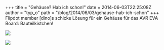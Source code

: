 +++
title = "Gehäuse? Hab ich schon!"
date = 2014-06-03T22:25:08Z
author = "typ_o"
path = "/blog/2014/06/03/gehause-hab-ich-schon"
+++
Flipdot member \[dino\]s schicke Lösung für ein Gehäuse für das AVR EVA
Board: Bauteilkistchen\!

[![](https://flipdot.org/blog/uploads/avr1.serendipityThumb.jpg)](https://flipdot.org/blog/uploads/avr1.jpg)

[![](https://flipdot.org/blog/uploads/avr2.serendipityThumb.jpg)](https://flipdot.org/blog/uploads/avr2.jpg)
